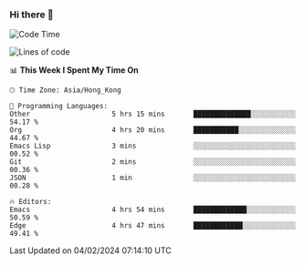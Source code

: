 ### Hi there 👋

<!--
**nicehiro/nicehiro** is a ✨ _special_ ✨ repository because its `README.md` (this file) appears on your GitHub profile.

Here are some ideas to get you started:

- 🔭 I’m currently working on ...
- 🌱 I’m currently learning ...
- 👯 I’m looking to collaborate on ...
- 🤔 I’m looking for help with ...
- 💬 Ask me about ...
- 📫 How to reach me: ...
- 😄 Pronouns: ...
- ⚡ Fun fact: ...
-->

<!--START_SECTION:waka-->
![Code Time](http://img.shields.io/badge/Code%20Time-215%20hrs%2010%20mins-blue)

![Lines of code](https://img.shields.io/badge/From%20Hello%20World%20I%27ve%20Written-2.6%20million%20lines%20of%20code-blue)

📊 **This Week I Spent My Time On** 

```text
🕑︎ Time Zone: Asia/Hong_Kong

💬 Programming Languages: 
Other                    5 hrs 15 mins       ██████████████░░░░░░░░░░░   54.17 % 
Org                      4 hrs 20 mins       ███████████░░░░░░░░░░░░░░   44.67 % 
Emacs Lisp               3 mins              ░░░░░░░░░░░░░░░░░░░░░░░░░   00.52 % 
Git                      2 mins              ░░░░░░░░░░░░░░░░░░░░░░░░░   00.36 % 
JSON                     1 min               ░░░░░░░░░░░░░░░░░░░░░░░░░   00.28 % 

🔥 Editors: 
Emacs                    4 hrs 54 mins       █████████████░░░░░░░░░░░░   50.59 % 
Edge                     4 hrs 47 mins       ████████████░░░░░░░░░░░░░   49.41 % 
```


 Last Updated on 04/02/2024 07:14:10 UTC
<!--END_SECTION:waka-->
